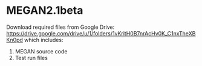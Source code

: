 # MEGAN2.1beta
Download required files from Google Drive:
https://drive.google.com/drive/u/1/folders/1vKritH0B7nrAcHv0K_C1nxTheXBKn0pd
which includes:
1) MEGAN source code
2) Test run files


